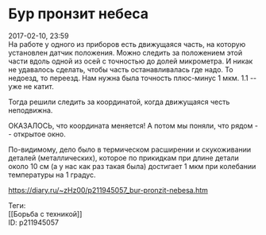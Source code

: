 Бур пронзит небеса
===================

   
 2017-02-10, 23:59   
  На работе у одного из приборов есть движущаяся часть, на которую установлен датчик положения. Можно следить за положением этой части вдоль одной из осей с точностью до долей микрометра. И никак не удавалось сделать, чтобы часть останавливалась где надо. То недоезд, то переезд. Нам нужна была точность плюс-минус 1 мкм. 1.1 -- уже не катит.   
   
 Тогда решили следить за координатой, когда движущаяся честь неподвижна.   
   
 ОКАЗАЛОСЬ, что координата меняется! А потом мы поняли, что рядом -- открытое окно.   
   
 По-видимому, дело было в термическом расширении и скукоживании деталей (металлических), которое по прикидкам при длине детали около 10 см (а у нас как раз такая была) достигает 1 мкм при колебании температуры на 1 градус.   
    
 <https://diary.ru/~zHz00/p211945057_bur-pronzit-nebesa.htm>   
   
 Теги:   
 [[Борьба с техникой]]   
 ID: p211945057